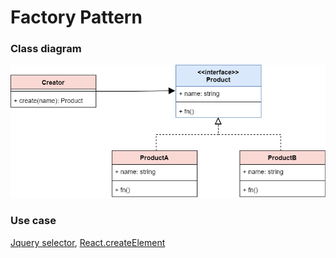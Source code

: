 # Factory Pattern

### Class diagram
![factory](../../pics/factory.png)

### Use case
[Jquery selector](./use-case/query.js), [React.createElement](.,/../use-case/createElement.js)



